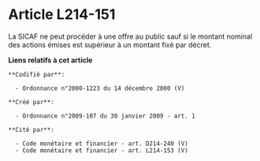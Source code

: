 # Article L214-151

La SICAF ne peut procéder à une offre au public sauf si le montant nominal des actions émises est supérieur à un montant fixé
par décret.

**Liens relatifs à cet article**

	**Codifié par**:

	  - Ordonnance n°2000-1223 du 14 décembre 2000 (V)

	**Créé par**:

	  - Ordonnance n°2009-107 du 30 janvier 2009 - art. 1

	**Cité par**:

	  - Code monétaire et financier - art. D214-240 (V)
	  - Code monétaire et financier - art. L214-153 (V)
